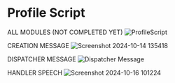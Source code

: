 # Profile Script

ALL MODULES (NOT COMPLETED YET)
![ProfileScript](https://github.com/user-attachments/assets/080b6cb2-f483-4b13-bc5f-dc4db312de09)

CREATION MESSAGE
![Screenshot 2024-10-14 135418](https://github.com/user-attachments/assets/9ef845f0-f4f0-44e1-9a3c-e998c26a71e6)

DISPATCHER MESSAGE
![Dispatcher Message](https://github.com/user-attachments/assets/c86ff5b5-5b82-4bb7-86c6-49d315e959ec)

HANDLER SPEECH
![Screenshot 2024-10-16 101224](https://github.com/user-attachments/assets/72e87c67-f05c-452b-9612-a296b64e549f)
